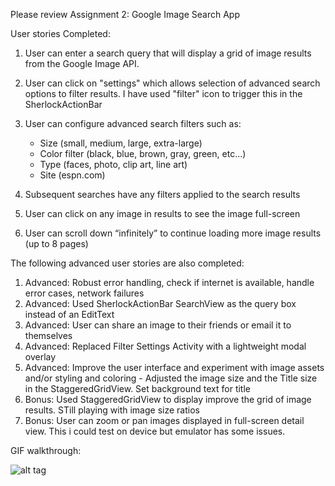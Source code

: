 Please review Assignment 2: Google Image Search App



User stories Completed:


1. User can enter a search query that will display a grid of image results from the Google Image API.

2. User can click on "settings" which allows selection of advanced search options to filter results. I have used "filter" icon to trigger this in the SherlockActionBar

3. User can configure advanced search filters such as:
   - Size (small, medium, large, extra-large)
   - Color filter (black, blue, brown, gray, green, etc...)
   - Type (faces, photo, clip art, line art)
   - Site (espn.com)
   
4. Subsequent searches have any filters applied to the search results

5. User can click on any image in results to see the image full-screen

6. User can scroll down “infinitely” to continue loading more image results (up to 8 pages)

The following advanced user stories are also completed:

1. Advanced: Robust error handling, check if internet is available, handle error cases, network failures
2. Advanced: Used SherlockActionBar SearchView as the query box instead of an EditText
3. Advanced: User can share an image to their friends or email it to themselves
4. Advanced: Replaced Filter Settings Activity with a lightweight modal overlay
5. Advanced: Improve the user interface and experiment with image assets and/or styling and coloring - Adjusted the image size and the Title size in the StaggeredGridView. Set background text for title
6. Bonus: Used StaggeredGridView to display improve the grid of image results. STill playing with image size ratios
7. Bonus: User can zoom or pan images displayed in full-screen detail view. This i could test on device but emulator has some issues.

GIF walkthrough:

![alt tag](https://github.com/vvalluri/googleimagesearch/blob/master/codepath-googleimagesearch-1.gif)
